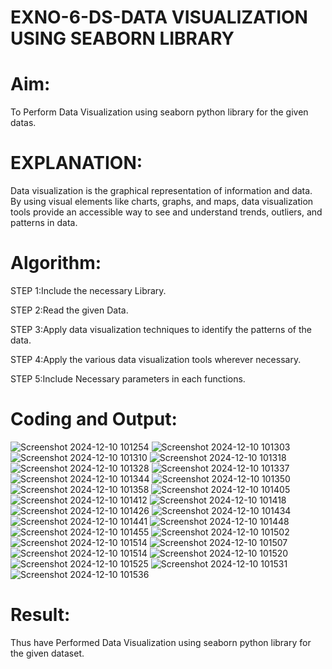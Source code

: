 # EXNO-6-DS-DATA VISUALIZATION USING SEABORN LIBRARY

# Aim:
  To Perform Data Visualization using seaborn python library for the given datas.

# EXPLANATION:
Data visualization is the graphical representation of information and data. By using visual elements like charts, graphs, and maps, data visualization tools provide an accessible way to see and understand trends, outliers, and patterns in data.

# Algorithm:
STEP 1:Include the necessary Library.

STEP 2:Read the given Data.

STEP 3:Apply data visualization techniques to identify the patterns of the data.

STEP 4:Apply the various data visualization tools wherever necessary.

STEP 5:Include Necessary parameters in each functions.

# Coding and Output:
![Screenshot 2024-12-10 101254](https://github.com/user-attachments/assets/b7deb567-cf7c-4150-87b8-ae208c7c7f78)
![Screenshot 2024-12-10 101303](https://github.com/user-attachments/assets/caf93612-d527-42cf-88a8-bdd105c4a74f)
![Screenshot 2024-12-10 101310](https://github.com/user-attachments/assets/86b6672a-7698-4274-9183-b9e36cf91472)
![Screenshot 2024-12-10 101318](https://github.com/user-attachments/assets/4d339f8c-7f8a-49ab-9394-30e3b078b581)
![Screenshot 2024-12-10 101328](https://github.com/user-attachments/assets/a4b2cc5f-612c-430c-9907-0e30484b5450)
![Screenshot 2024-12-10 101337](https://github.com/user-attachments/assets/027df456-563b-44a3-a9e7-0121dfc5586c)
![Screenshot 2024-12-10 101344](https://github.com/user-attachments/assets/7966ca12-cf1b-4be1-840c-f79a82f509a7)
![Screenshot 2024-12-10 101350](https://github.com/user-attachments/assets/cd0ba688-cd8c-4cba-8ca4-e0f84bdddd45)
![Screenshot 2024-12-10 101358](https://github.com/user-attachments/assets/4cf8b52c-a908-4b9d-b7c4-c20ad9fa257e)
![Screenshot 2024-12-10 101405](https://github.com/user-attachments/assets/96c285d9-9bc8-4558-abb5-c19fa3692843)
![Screenshot 2024-12-10 101412](https://github.com/user-attachments/assets/7d6f3536-a60f-403d-afa0-fb6f33e822d3)
![Screenshot 2024-12-10 101418](https://github.com/user-attachments/assets/e8b2ca15-57bd-401c-aaa8-bd6a853f895e)
![Screenshot 2024-12-10 101426](https://github.com/user-attachments/assets/b3ae83e9-b618-4a6c-a5da-8b7758dff2ef)
![Screenshot 2024-12-10 101434](https://github.com/user-attachments/assets/25dd148b-b68d-4f73-8cae-b3fd27977f6c)
![Screenshot 2024-12-10 101441](https://github.com/user-attachments/assets/75c6cf3b-56e9-49c2-873c-b97c1d69c781)
![Screenshot 2024-12-10 101448](https://github.com/user-attachments/assets/73f2818f-9a7d-4e55-a44a-d0f587547aa1)
![Screenshot 2024-12-10 101455](https://github.com/user-attachments/assets/bacb7197-6363-4217-8613-e512a868557d)
![Screenshot 2024-12-10 101502](https://github.com/user-attachments/assets/5be71e44-46f4-4d2d-a562-76ae641cffa9)
![Screenshot 2024-12-10 101514](https://github.com/user-attachments/assets/5a7400e8-5852-4ae9-bc32-7d0a81a41ea7)
![Screenshot 2024-12-10 101507](https://github.com/user-attachments/assets/743c2954-26fb-446c-be7c-72e5421ac8ad)
![Screenshot 2024-12-10 101514](https://github.com/user-attachments/assets/47e56610-2f6e-47d9-a4cf-f7d2cbe2697d)
![Screenshot 2024-12-10 101520](https://github.com/user-attachments/assets/bfc7b338-88ee-4c25-9c00-01fda9edd20a)
![Screenshot 2024-12-10 101525](https://github.com/user-attachments/assets/4048f07e-5b1f-4f75-b5d3-3ab751c29a62)
![Screenshot 2024-12-10 101531](https://github.com/user-attachments/assets/11296b42-b741-494d-9bc4-422ff542c68b)
![Screenshot 2024-12-10 101536](https://github.com/user-attachments/assets/4edd87c8-74ef-4ac6-911e-07e7569a03b1)


# Result:
Thus have Performed Data Visualization using seaborn python library for the given dataset.
